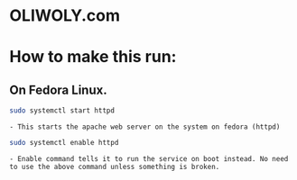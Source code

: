 # OLIWOLY.com


# How to make this run:
## On Fedora Linux.

```bash
sudo systemctl start httpd
```

    - This starts the apache web server on the system on fedora (httpd)



```bash
sudo systemctl enable httpd
```
    - Enable command tells it to run the service on boot instead. No need to use the above command unless something is broken.

